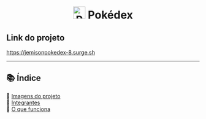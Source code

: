 <h1 align="center"><img src="https://user-images.githubusercontent.com/70871620/189483233-a05e9481-30fe-426a-8c0b-ded6f82e5639.png" width="32px" alt="Pokeball"/> Pokédex</h1>

## Link do projeto

https://jemisonpokedex-8.surge.sh

---

## 📚 Índice

🔖 [Imagens do projeto](pages/navegacao.md#imagens)<br>
🔖 [Integrantes](pages/navegacao.md#integrantes)<br>
🔖 [O que funciona](pages/navegacao.md#funcionamento)<br>
